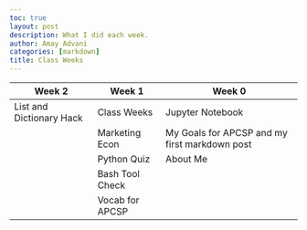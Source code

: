 ```yaml
---
toc: true
layout: post
description: What I did each week.
author: Amay Advani
categories: [markdown]
title: Class Weeks
---
```

<!--
|Week 2|Week 1|Week 0|
|-|-|-|
|[List and Dictionary Hacks](https://amayadvani.github.io/fastpages/2022/08/29/TP120-python_lists.html)|[Class Weeks](https://amayadvani.github.io/fastpages/_pages/2022-class-weeks.html)|[About Me](https://amayadvani.github.io/fastpages/about/)|

||[Marketing Econ](https://amayadvani.github.io/fastpages/markdown/2022/08/25/marketing-econ.html)|[Jupyter Notebook](https://amayadvani.github.io/fastpages/2022/08/21/notebook.html)|
||[Python Quiz](https://amayadvani.github.io/fastpages/2022/08/26/python-hacks.html)|[My Goals for APCSP and my first markdown post](https://amayadvani.github.io/fastpages/markdown/2022/08/21/markdown-post.html)|
||[Bash Tool Checks](https://amayadvani.github.io/fastpages/jupyter/2022/08/28/tool_check.html)|
||[Vocab for APCSP](https://amayadvani.github.io/fastpages/vocab/)|
-->

| Week 2 | Week 1 | Week 0|
|-|-|-|
| List and Dictionary Hack | Class Weeks | Jupyter Notebook | 
|  | Marketing Econ | My Goals for APCSP and my first markdown post | 
| | Python Quiz | About Me | 
| | Bash Tool Check |  |  
|  |Vocab for APCSP |  |